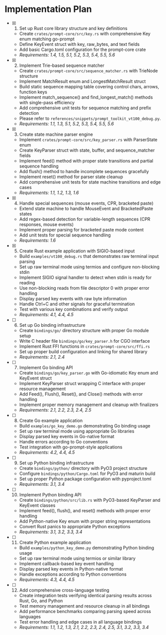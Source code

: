 # Implementation Plan

- [x] 1. Set up Rust core library structure and key definitions
  - Create `crates/prompt-core/src/key.rs` with comprehensive Key enum matching go-prompt
  - Define KeyEvent struct with key, raw_bytes, and text fields
  - Add basic Cargo.toml configuration for the prompt-core crate
  - _Requirements: 1.4, 1.5, 5.1, 5.2, 5.3, 5.4, 5.5, 5.6_

- [x] 2. Implement Trie-based sequence matcher
  - Create `crates/prompt-core/src/sequence_matcher.rs` with TrieNode structure
  - Implement MatchResult enum and LongestMatchResult struct
  - Build static sequence mapping table covering control chars, arrows, function keys
  - Implement match_sequence() and find_longest_match() methods with single-pass efficiency
  - Add comprehensive unit tests for sequence matching and prefix detection
  - Please refer to `references/snippets/prompt_toolkit_vt100_debug.py`.
  - _Requirements: 1.1, 1.3, 5.1, 5.2, 5.3, 5.4, 5.5, 5.6_

- [x] 3. Create state machine parser engine
  - Implement `crates/prompt-core/src/key_parser.rs` with ParserState enum
  - Create KeyParser struct with state, buffer, and sequence_matcher fields
  - Implement feed() method with proper state transitions and partial sequence handling
  - Add flush() method to handle incomplete sequences gracefully
  - Implement reset() method for parser state cleanup
  - Add comprehensive unit tests for state machine transitions and edge cases
  - _Requirements: 1.1, 1.2, 1.3, 1.6_

- [x] 4. Handle special sequences (mouse events, CPR, bracketed paste)
  - Extend state machine to handle MouseEvent and BracketedPaste states
  - Add regex-based detection for variable-length sequences (CPR responses, mouse events)
  - Implement proper parsing for bracketed paste mode content
  - Add unit tests for special sequence handling
  - _Requirements: 1.6_

- [x] 5. Create Rust example application with SIGIO-based input
  - Build `examples/vt100_debug.rs` that demonstrates raw terminal input parsing
  - Set up raw terminal mode using termios and configure non-blocking stdin
  - Implement SIGIO signal handler to detect when stdin is ready for reading
  - Use non-blocking reads from file descriptor 0 with proper error handling
  - Display parsed key events with raw byte information
  - Handle Ctrl+C and other signals for graceful termination
  - Test with various key combinations and verify output
  - _Requirements: 4.1, 4.4, 4.5_

- [ ] 6. Set up Go binding infrastructure
  - Create `bindings/go/` directory structure with proper Go module setup
  - Write C header file `bindings/go/key_parser.h` for CGO interface
  - Implement Rust FFI functions in `crates/prompt-core/src/ffi.rs`
  - Set up proper build configuration and linking for shared library
  - _Requirements: 2.1, 2.4_

- [ ] 7. Implement Go binding API
  - Create `bindings/go/key_parser.go` with Go-idiomatic Key enum and KeyEvent struct
  - Implement KeyParser struct wrapping C interface with proper resource management
  - Add Feed(), Flush(), Reset(), and Close() methods with error handling
  - Implement proper memory management and cleanup with finalizers
  - _Requirements: 2.1, 2.2, 2.3, 2.4, 2.5_

- [ ] 8. Create Go example application
  - Build `examples/go_key_demo.go` demonstrating Go binding usage
  - Set up raw terminal mode using appropriate Go libraries
  - Display parsed key events in Go-native format
  - Handle errors according to Go conventions
  - Test integration with go-prompt-style applications
  - _Requirements: 4.2, 4.4, 4.5_

- [ ] 9. Set up Python binding infrastructure
  - Create `bindings/python/` directory with PyO3 project structure
  - Configure `bindings/python/Cargo.toml` for PyO3 and maturin build
  - Set up proper Python package configuration with pyproject.toml
  - _Requirements: 3.1, 3.4_

- [ ] 10. Implement Python binding API
  - Create `bindings/python/src/lib.rs` with PyO3-based KeyParser and KeyEvent classes
  - Implement feed(), flush(), and reset() methods with proper error handling
  - Add Python-native Key enum with proper string representations
  - Convert Rust panics to appropriate Python exceptions
  - _Requirements: 3.1, 3.2, 3.3, 3.4_

- [ ] 11. Create Python example application
  - Build `examples/python_key_demo.py` demonstrating Python binding usage
  - Set up raw terminal mode using termios or similar library
  - Implement callback-based key event handling
  - Display parsed key events in Python-native format
  - Handle exceptions according to Python conventions
  - _Requirements: 4.3, 4.4, 4.5_

- [ ] 12. Add comprehensive cross-language testing
  - Create integration tests verifying identical parsing results across Rust, Go, and Python
  - Test memory management and resource cleanup in all bindings
  - Add performance benchmarks comparing parsing speed across languages
  - Test error handling and edge cases in all language bindings
  - _Requirements: 1.1, 1.2, 1.3, 2.1, 2.2, 2.3, 2.4, 2.5, 3.1, 3.2, 3.3, 3.4_